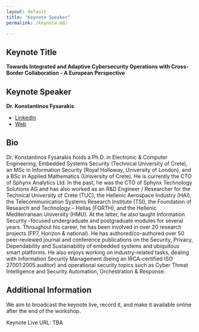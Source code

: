 ```yaml
---
layout: default
title: "Keynote Speaker"
permalink: /keynote.md/

---
```


## Keynote Title

**Towards Integrated and Adaptive Cybersecurity Operations with Cross-Border Collaboration - A European Perspective**

## Keynote Speaker

**Dr. Konstantinos Fysarakis**

- [LinkedIn](https://www.linkedin.com/in/kfysarakis/)
- [Web](http://www.fysarakis.com/)

## Bio
Dr. Konstantinos Fysarakis holds a Ph.D. in Electronic & Computer Engineering, Embedded Systems Security (Technical University of Crete), an MSc in Information Security (Royal Holloway, University of London), and a BSc in Applied Mathematics (University of Crete). He is currently the CTO of Sphynx Analytics Ltd. In the past, he was the CTO of Sphynx Technology Solutions AG and has also worked as an R&D Engineer / Researcher for the Technical University of Crete (TUC), the Hellenic Aerospace Industry (HAI), the Telecommunication Systems Research Institute (TSI), the Foundation of Research and Technology – Hellas (FORTH), and the Hellenic Mediterranean University (HMU). At the latter, he also taught Information Security -focused undergraduate and postgraduate modules for several years. Throughout his career, he has been involved in over 20 research projects (FP7, Horizon & national). He has authored/co-authored over 50 peer-reviewed journal and conference publications on the Security, Privacy, Dependability and Sustainability of embedded systems and ubiquitous smart platforms. He also enjoys working on industry-related tasks, dealing with Information Security Management (being an IRCA-certified ISO 27001:2005 auditor) and operational security topics such as Cyber Threat Intelligence and Security Automation, Orchestration & Response.

## Additional Information

We aim to broadcast the keynote live, record it, and make it available online after the end of the workshop.

Keynote Live URL: TBA



